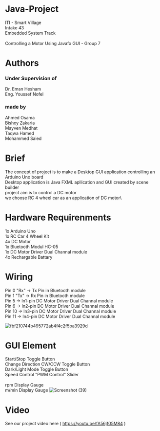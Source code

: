 # Java-Project

ITI - Smart Village\
Intake 43\
Embedded System Track\
\
Controlling a Motor Using Javafx GUI - Group 7

# Authors
### Under Supervision of
Dr. Eman Hesham\
Eng. Youssef Nofel

### made by
Ahmed Osama\
Bishoy Zakaria\
Mayven Medhat\
Taqwa Hamed\
Mohammed Saied

# Brief
The concept of project is to make a Desktop GUI application controlling an Arduino Uno board\
Desktop application is Java FXML apllication and GUI created by scene builder\
project aim is to control a DC motor\
we choose RC 4 wheel car as an application of DC motor\

# Hardware Requirenments

1x Arduino Uno\
1x RC Car 4 Wheel Kit\
4x DC Motor\
1x Bluetooth Modul HC-05\
1x DC Motor Driver Dual Channal module\
4x Rechargable Battary

# Wiring

Pin 0 "Rx" -> Tx Pin in Bluetooth module\
Pin 1 "Tx" -> Rx Pin in Bluetooth module\
Pin 5 -> In1-pin DC Motor Driver Dual Channal module\
Pin 6 -> In2-pin DC Motor Driver Dual Channal module\
Pin 10 -> In3-pin DC Motor Driver Dual Channal module\
Pin 11 -> In4-pin DC Motor Driver Dual Channal module

![fbf210744b495772ab4f4c2f5ba3929d](https://user-images.githubusercontent.com/117446840/206028771-376d1b75-3a88-4f5b-acfe-72dd7ac3d0e1.jpg)



# GUI Element

Start/Stop Toggle Button\
Change Direction CW/CCW Toggle Button\
Dark/Light Mode Toggle Button\
Speed Control "PWM Control" Slider\
\
rpm Display Gauge\
m/min Display Gauge
![Screenshot (39)](https://user-images.githubusercontent.com/117446840/206028837-b98c7626-b24b-462f-a734-9bc1cda495a1.png)


# Video
See our project video here ( https://youtu.be/fA56jf05M84 )
